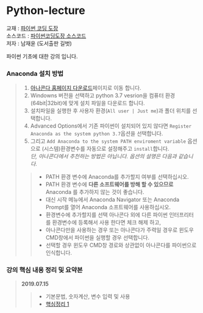 # Python-lecture 

교재 : [파이썬 코딩 도장](https://dojang.io/course/view.php?id=7)  
소스코드 : [파이썬코딩도장 소스코드](https://github.com/namjaeyoon/python.dojang)  
저자 : 남재윤 (도서출판 길벗)

파이썬 기초에 대한 강의 입니다.

### Anaconda 설치 방법

 > 1. [아나콘다 홈페이지 다운로드](https://www.anaconda.com/distribution/)페이지로 이동 합니다.
 > 2. Windowns 버전을 선택하고 python 3.7 vesrion을 컴퓨터 환경(64bit|32bit)에 맞게 설치 파일을 다운로드 합니다. 
 > 3. 설치파일을 실행한 후 사용자 환경(`All user | Just me`)과 폴더 위치를 선택합니다.
 > 4. Advanced Options에서 기존 파이썬이 설치되어 있지 않다면 `Register Anaconda as the system python 3.7`옵션을 선택합니다.
 > 5. 그리고 `Add Anaconda to the system PATH enviroment variable` 옵션으로 (시스템)환경변수를 자동으로 설정해주고 `install`합니다.  
 > *단, 아나콘다에서 추천하는 방법은 아닙니다. 옵션의 설명은 다음과 같습니다.*
 >> - PATH 환경 변수에 Anaconda를 추가할지 여부를 선택하십시오. 
 >> - PATH 환경 변수에 **다른 소프트웨어를 방해 할 수 있으므로** Anaconda 를 추가하지 않는 것이 좋습니다. 
 >> - 대신 시작 메뉴에서 Anaconda Navigator 또는 Anaconda Prompt를 열어 Anaconda 소프트웨어를 사용하십시오.
 >> - 환경변수에 추가할지를 선택 아나콘다 외에 다른 파이썬 인터프리터를 환경변수에 등록해서 사용 한다면 체크 해제 하고,
 >> - 아나콘다만을 사용하는 경우 또는 아나콘다가 주력일 경우로 윈도우 CMD창에서 파이썬을 실행할 경우 선택합니다. 
 >> - 선택할 경우 윈도우 CMD창 경로와 상관없이 아나콘다를 파이썬으로 인식합니다. 
 
### 강의 핵심 내용 정리 및 요약본 
 > **2019.07.15**  
 >> - 기본문법, 숫자계산, 변수 입력 및 사용  
 >> - [핵심정리 1](https://dojang.io/mod/page/view.php?id=2168)
